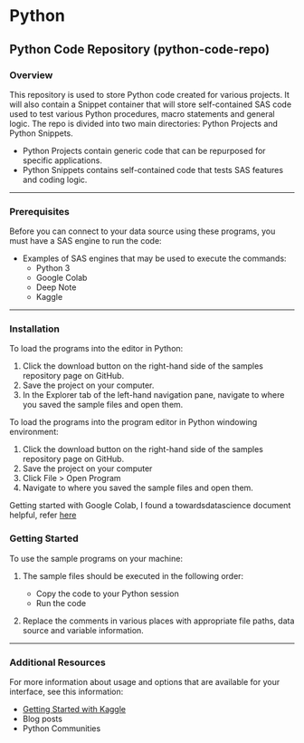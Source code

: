 # Python
## Python Code Repository (python-code-repo)
### Overview
This repository is used to store Python code created for various projects. It will also contain a Snippet container that will store self-contained SAS code used to test various Python procedures, macro statements and general logic. The repo is divided into two main directories: Python Projects and Python Snippets.

-	Python Projects contain generic code that can be repurposed for specific applications.
-	Python Snippets contains self-contained code that tests SAS features and coding logic.
---
### Prerequisites
Before you can connect to your data source using these programs, you must have a SAS engine to run the code:
- Examples of SAS engines that may be used to execute the commands:
  - Python 3
  - Google Colab
  - Deep Note
  - Kaggle
--- 
### Installation
To load the programs into the editor in Python:
1. Click the download button on the right-hand side of the samples repository page on GitHub.
2. Save the project on your computer.
3. In the Explorer tab of the left-hand navigation pane, navigate to where you saved the sample files and open them.

To load the programs into the program editor in Python windowing environment:
1. Click the download button on the right-hand side of the samples repository page on GitHub.
2. Save the project on your computer
3. Click File > Open Program
4. Navigate to where you saved the sample files and open them.

Getting started with Google Colab, I found a towardsdatascience document helpful, refer [here](https://towardsdatascience.com/getting-started-with-google-colab-f2fff97f594c)
### Getting Started
To use the sample programs on your machine:
1. The sample files should be executed in the following order:

    - Copy the code to your Python session
    - Run the code

2. Replace the comments in various places with appropriate file paths, data source and variable information.
---
### Additional Resources
For more information about usage and options that are available for your interface, see this information:
- [Getting Started with Kaggle](https://www.kaggle.com/code/rtatman/beginner-s-tutorial-python/notebook)
-	Blog posts
-	Python Communities

